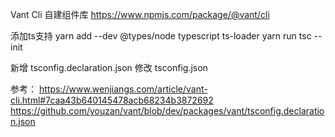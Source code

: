  Vant Cli 自建组件库
 https://www.npmjs.com/package/@vant/cli

 添加ts支持
 yarn add --dev @types/node typescript ts-loader
 yarn run tsc --init

 新增 tsconfig.declaration.json
 修改 tsconfig.json
 
 参考：
 https://www.wenjiangs.com/article/vant-cli.html#7caa43b640145478acb68234b3872692
 https://github.com/youzan/vant/blob/dev/packages/vant/tsconfig.declaration.json

